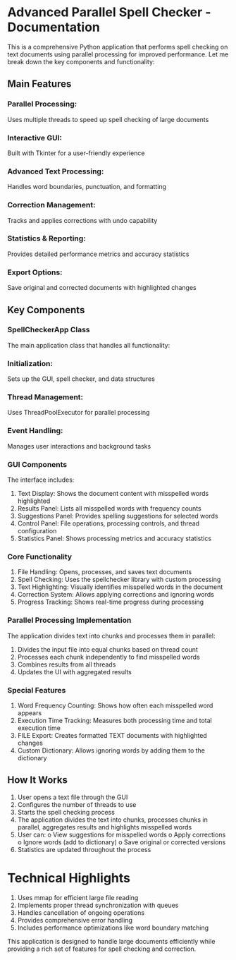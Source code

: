 # Advanced Parallel Spell Checker - Documentation

This is a comprehensive Python application that performs spell checking on text documents using parallel processing for improved performance. 
Let me break down the key components and functionality:

## Main Features
### Parallel Processing: 
Uses multiple threads to speed up spell checking of large documents
### Interactive GUI: 
Built with Tkinter for a user-friendly experience
### Advanced Text Processing: 
Handles word boundaries, punctuation, and formatting
### Correction Management: 
Tracks and applies corrections with undo capability
### Statistics & Reporting: 
Provides detailed performance metrics and accuracy statistics
### Export Options: 
Save original and corrected documents with highlighted changes

## Key Components
### SpellCheckerApp Class
The main application class that handles all functionality:
### Initialization: 
Sets up the GUI, spell checker, and data structures
### Thread Management: 
Uses ThreadPoolExecutor for parallel processing
### Event Handling: 
Manages user interactions and background tasks

### GUI Components
The interface includes:
1. Text Display: Shows the document content with misspelled words highlighted
2. Results Panel: Lists all misspelled words with frequency counts
3. Suggestions Panel: Provides spelling suggestions for selected words
4. Control Panel: File operations, processing controls, and thread configuration
5. Statistics Panel: Shows processing metrics and accuracy statistics

### Core Functionality
1. File Handling: Opens, processes, and saves text documents
2. Spell Checking: Uses the spellchecker library with custom processing
3. Text Highlighting: Visually identifies misspelled words in the document
4. Correction System: Allows applying corrections and ignoring words
5. Progress Tracking: Shows real-time progress during processing

### Parallel Processing Implementation
The application divides text into chunks and processes them in parallel:
1.	Divides the input file into equal chunks based on thread count
2.	Processes each chunk independently to find misspelled words
3.	Combines results from all threads
4.	Updates the UI with aggregated results
   
### Special Features
1. Word Frequency Counting: Shows how often each misspelled word appears
2. Execution Time Tracking: Measures both processing time and total execution time
3. FILE Export: Creates formatted TEXT documents with highlighted changes
4. Custom Dictionary: Allows ignoring words by adding them to the dictionary

## How It Works
1.	User opens a text file through the GUI
2.	Configures the number of threads to use
3.	Starts the spell checking process
4.	The application divides the text into chunks, processes chunks in parallel, aggregates results and highlights misspelled words
5.	User can:
o	View suggestions for misspelled words
o	Apply corrections
o	Ignore words (add to dictionary)
o	Save original or corrected versions
6.	Statistics are updated throughout the process
   
# Technical Highlights
1. Uses mmap for efficient large file reading
2. Implements proper thread synchronization with queues
3. Handles cancellation of ongoing operations
4. Provides comprehensive error handling
5. Includes performance optimizations like word boundary matching

This application is designed to handle large documents efficiently while providing a rich set of features for spell checking and correction.

